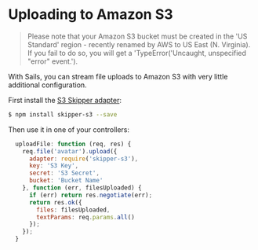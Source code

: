 # Uploading to Amazon S3

>Please note that your Amazon S3 bucket must be created in the 'US Standard' region - recently renamed by AWS to US East (N. Virginia). 
>If you fail to do so, you will get a 'TypeError('Uncaught, unspecified "error" event.').

With Sails, you can stream file uploads to Amazon S3 with very little additional configuration.


First install the [S3 Skipper adapter](https://github.com/balderdashy/skipper-s3):
```sh
$ npm install skipper-s3 --save
```

Then use it in one of your controllers:

```javascript
  uploadFile: function (req, res) {
    req.file('avatar').upload({
      adapter: require('skipper-s3'),
      key: 'S3 Key',
      secret: 'S3 Secret',
      bucket: 'Bucket Name'
    }, function (err, filesUploaded) {
      if (err) return res.negotiate(err);
      return res.ok({
        files: filesUploaded,
        textParams: req.params.all()
      });
    });
  }
```

<docmeta name="displayName" value="Uploading to S3">
